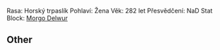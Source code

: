 
Rasa: Horský trpaslík
Pohlaví: Žena
Věk: 282 let
Přesvědčení: NaD
Stat Block: [Morgo Delwur](https://criticalrole.miraheze.org/wiki/Morgo_Delwur)


## Other